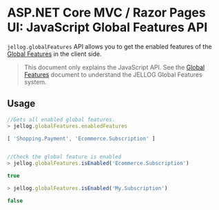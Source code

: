 # ASP.NET Core MVC / Razor Pages UI: JavaScript Global Features API

`jellog.globalFeatures` API allows you to get the enabled features of the [Global Features](../../../Global-Features.md) in the client side.

> This document only explains the JavaScript API. See the [Global Features](../../../Global-Features.md) document to understand the JELLOG Global Features system.

## Usage

````js
//Gets all enabled global features.
> jellog.globalFeatures.enabledFeatures

[ 'Shopping.Payment', 'Ecommerce.Subscription' ]


//Check the global feature is enabled
> jellog.globalFeatures.isEnabled('Ecommerce.Subscription')

true

> jellog.globalFeatures.isEnabled('My.Subscription')

false
````
